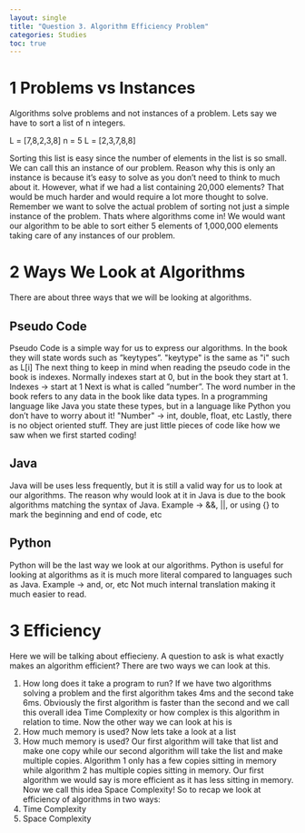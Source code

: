 ```yaml
---
layout: single
title: "Question 3. Algorithm Efficiency Problem"
categories: Studies
toc: true
---
```


1 Problems vs Instances
=============

Algorithms solve problems and not instances of a problem. Lets say we have to sort a list
of n integers.

L = [7,8,2,3,8]
n = 5
L = [2,3,7,8,8]

Sorting this list is easy since the number of elements in the list is so small. We can call
this an instance of our problem. Reason why this is only an instance is because it’s easy to
solve as you don’t need to think to much about it. However, what if we had a list containing
20,000 elements? That would be much harder and would require a lot more thought to solve.
Remember we want to solve the actual problem of sorting not just a simple instance of the
problem. Thats where algorithms come in! We would want our algorithm to be able to sort
either 5 elements of 1,000,000 elements taking care of any instances of our problem.

2 Ways We Look at Algorithms
=============

There are about three ways that we will be looking at algorithms.

Pseudo Code
-------------
Pseudo Code is a simple way for us to express our algorithms. In the book they will state
words such as ”keytypes”.
"keytype" is the same as "i" such as L[i]
The next thing to keep in mind when reading the pseudo code in the book is indexes.
Normally indexes start at 0, but in the book they start at 1.
Indexes -> start at 1
Next is what is called ”number”. The word number in the book refers to any data in the
book like data types. In a programming language like Java you state these types, but in a
language like Python you don’t have to worry about it!
"Number" -> int, double, float, etc
Lastly, there is no object oriented stuff. They are just little pieces of code like how we saw
when we first started coding!

Java
-------------
Java will be uses less frequently, but it is still a valid way for us to look at our algorithms.
The reason why would look at it in Java is due to the book algorithms matching the syntax
of Java.
Example -> &&, ||, or using {} to mark the beginning and end of code, etc

Python
-------------
Python will be the last way we look at our algorithms. Python is useful for looking at
algorithms as it is much more literal compared to languages such as Java.
Example -> and, or, etc
Not much internal translation making it much easier to read.

3 Efficiency
=============

Here we will be talking about effiecieny. A question to ask is what exactly makes an
algorithm efficient? There are two ways we can look at this.
1. How long does it take a program to run?
If we have two algorithms solving a problem and the first algorithm takes 4ms and the
second take 6ms. Obviously the first algorithm is faster than the second and we call this
overall idea Time Complexity or how complex is this algorithm in relation to time. Now
the other way we can look at his is
2. How much memory is used?
Now lets take a look at a list
2. How much memory is used?
Our first algorithm will take that list and make one copy while our second algorithm
will take the list and make multiple copies. Algorithm 1 only has a few copies sitting in
memory while algorithm 2 has multiple copies sitting in memory. Our first algorithm we
would say is more efficient as it has less sitting in memory. Now we call this idea Space
Complexity! So to recap we look at efficiency of algorithms in two ways:
1. Time Complexity
2. Space Complexity